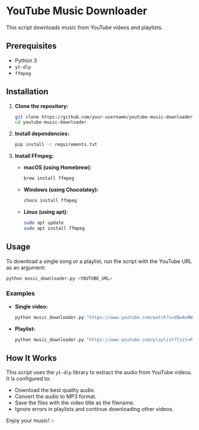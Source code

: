 # YouTube Music Downloader

This script downloads music from YouTube videos and playlists.

## Prerequisites

- Python 3
- `yt-dlp`
- `ffmpeg`

## Installation

1.  **Clone the repository:**

    ```bash
    git clone https://github.com/your-username/youtube-music-downloader.git
    cd youtube-music-downloader
    ```

2.  **Install dependencies:**

    ```bash
    pip install -r requirements.txt
    ```

3.  **Install FFmpeg:**

    - **macOS (using Homebrew):**
      ```bash
      brew install ffmpeg
      ```
    - **Windows (using Chocolatey):**
      ```bash
      choco install ffmpeg
      ```
    - **Linux (using apt):**
      ```bash
      sudo apt update
      sudo apt install ffmpeg
      ```

## Usage

To download a single song or a playlist, run the script with the YouTube URL as an argument:

```bash
python music_downloader.py <YOUTUBE_URL>
```

### Examples

-   **Single video:**

    ```bash
    python music_downloader.py "https://www.youtube.com/watch?v=dQw4w9WgXcQ"
    ```

-   **Playlist:**

    ```bash
    python music_downloader.py "https://www.youtube.com/playlist?list=PL_your_playlist_id"
    ```

## How It Works

This script uses the `yt-dlp` library to extract the audio from YouTube videos. It is configured to:

-   Download the best quality audio.
-   Convert the audio to MP3 format.
-   Save the files with the video title as the filename.
-   Ignore errors in playlists and continue downloading other videos.

Enjoy your music! 🎶
